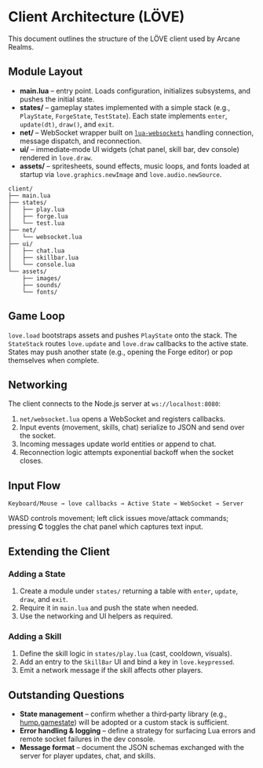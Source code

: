 # Client Architecture (LÖVE)

This document outlines the structure of the LÖVE client used by Arcane Realms.

## Module Layout
- **main.lua** – entry point. Loads configuration, initializes subsystems, and pushes the initial state.
- **states/** – gameplay states implemented with a simple stack (e.g., `PlayState`, `ForgeState`, `TestState`). Each state
  implements `enter`, `update(dt)`, `draw()`, and `exit`.
- **net/** – WebSocket wrapper built on [`lua-websockets`](https://github.com/lipp/lua-websockets) handling connection,
  message dispatch, and reconnection.
- **ui/** – immediate‑mode UI widgets (chat panel, skill bar, dev console) rendered in `love.draw`.
- **assets/** – spritesheets, sound effects, music loops, and fonts loaded at startup via `love.graphics.newImage` and
  `love.audio.newSource`.

```
client/
├── main.lua
├── states/
│   ├── play.lua
│   ├── forge.lua
│   └── test.lua
├── net/
│   └── websocket.lua
├── ui/
│   ├── chat.lua
│   ├── skillbar.lua
│   └── console.lua
└── assets/
    ├── images/
    ├── sounds/
    └── fonts/
```

## Game Loop
`love.load` bootstraps assets and pushes `PlayState` onto the stack. The `StateStack` routes `love.update` and `love.draw`
callbacks to the active state. States may push another state (e.g., opening the Forge editor) or pop themselves when complete.

## Networking
The client connects to the Node.js server at `ws://localhost:8080`:
1. `net/websocket.lua` opens a WebSocket and registers callbacks.
2. Input events (movement, skills, chat) serialize to JSON and send over the socket.
3. Incoming messages update world entities or append to chat.
4. Reconnection logic attempts exponential backoff when the socket closes.

## Input Flow
```
Keyboard/Mouse → love callbacks → Active State → WebSocket → Server
```
WASD controls movement; left click issues move/attack commands; pressing **C** toggles the chat panel which captures text input.

## Extending the Client
### Adding a State
1. Create a module under `states/` returning a table with `enter`, `update`, `draw`, and `exit`.
2. Require it in `main.lua` and push the state when needed.
3. Use the networking and UI helpers as required.

### Adding a Skill
1. Define the skill logic in `states/play.lua` (cast, cooldown, visuals).
2. Add an entry to the `SkillBar` UI and bind a key in `love.keypressed`.
3. Emit a network message if the skill affects other players.

## Outstanding Questions
- **State management** – confirm whether a third‑party library (e.g., [hump.gamestate](https://github.com/vrld/hump)) will be
  adopted or a custom stack is sufficient.
- **Error handling & logging** – define a strategy for surfacing Lua errors and remote socket failures in the dev console.
- **Message format** – document the JSON schemas exchanged with the server for player updates, chat, and skills.
